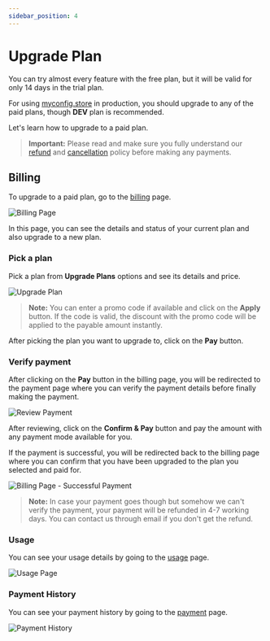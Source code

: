 ```yaml
---
sidebar_position: 4
---
```


# Upgrade Plan

You can try almost every feature with the free plan, but it will be valid for only 14 days in the trial plan.

For using [myconfig.store](https://www.myconfig.store) in production, you should upgrade to any of the paid plans, though **DEV** plan is recommended.

Let's learn how to upgrade to a paid plan.

> **Important:** Please read and make sure you fully understand our [refund](https://www.myconfig.store/refund) and [cancellation](https://www.myconfig.store/refund#Cancellation%20Policy) policy before making any payments.

## Billing

To upgrade to a paid plan, go to the [billing](https://www.myconfig.store/user/billing) page.

![Billing Page](/img/tutorial/billing-page.png)

In this page, you can see the details and status of your current plan and also upgrade to a new plan.

### Pick a plan

Pick a plan from **Upgrade Plans** options and see its details and price.

![Upgrade Plan](/img/tutorial/upgrade-plan.png)

> **Note:** You can enter a promo code if available and click on the **Apply** button. If the code is valid, the discount with the promo code will be applied to the payable amount instantly.

After picking the plan you want to upgrade to, click on the **Pay** button.

### Verify payment

After clicking on the **Pay** button in the billing page, you will be redirected to the payment page where you can verify the payment details before finally making the payment.

![Review Payment](/img/tutorial/payment-page.png)

After reviewing, click on the **Confirm & Pay** button and pay the amount with any payment mode available for you.

If the payment is successful, you will be redirected back to the billing page where you can confirm that you have been upgraded to the plan you selected and paid for.

![Billing Page - Successful Payment](/img/tutorial/billing-page-dev.png)

> **Note:** In case your payment goes though but somehow we can't verify the payment, your payment will be refunded in 4-7 working days. You can contact us through email if you don't get the refund.

### Usage

You can see your usage details by going to the [usage](https://www.myconfig.store/user/usage) page.

![Usage Page](/img/tutorial/usage.png)

### Payment History

You can see your payment history by going to the [payment](https://www.myconfig.store/user/billing/payment) page.

![Payment History](/img/tutorial/payment-history.png)
